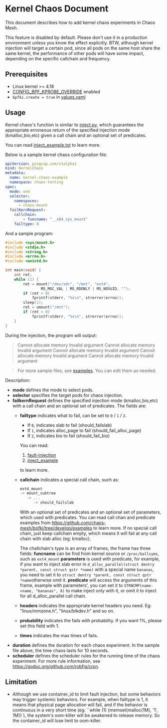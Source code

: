 # Kernel Chaos Document

This document describes how to add kernel chaos experiments in Chaos Mesh.

This feature is disabled by default. Please don't use it in a production environment unless
you know the effect explicitly. BTW, although kernel injection will target a
certain pod, since all pods on the same host share the same kernel, the
performance of other pods will have some impact, depending on the specific
callchain and frequency.

## Prerequisites

- Linux kernel >= 4.18
- [CONFIG_BPF_KPROBE_OVERRIDE](https://cateee.net/lkddb/web-lkddb/BPF_KPROBE_OVERRIDE.html) enabled
- `bpfki.create = true` in [values.yaml](../helm/chaos-mesh/values.yaml)

## Usage

Kernel chaos's function is similar to
[inject.py](https://github.com/iovisor/bcc/blob/master/tools/inject.py), which
guarantees the appropriate erroneous return of the specified injection mode
(kmalloc,bio,etc) given a call chain and an optional set of predicates.

You can read
[inject\_example.txt](https://github.com/iovisor/bcc/blob/master/tools/inject_example.txt)
to learn more.

Below is a sample kernel chaos configuration file:

```yaml
apiVersion: pingcap.com/v1alpha1
kind: KernelChaos
metadata:
  name: kernel-chaos-example
  namespace: chaos-testing
spec:
  mode: one
  selector:
    namespaces:
      - chaos-mount 
  failKernRequest:
    callchain:
        - funcname: "__x64_sys_mount"
    failtype: 0
```

And a sample program:
```c
#include <sys/mount.h>
#include <stdio.h>
#include <string.h>
#include <errno.h>
#include <unistd.h>

int main(void) {
	int ret; 
	while (1) {
		ret = mount("/dev/sdc", "/mnt", "ext4", 
			    MS_MGC_VAL | MS_RDONLY | MS_NOSUID, "");
		if (ret < 0)
			fprintf(stderr, "%s\n", strerror(errno));
		sleep(1);
		ret = umount("/mnt");
		if (ret < 0)
			fprintf(stderr, "%s\n", strerror(errno));
	}
}
```

During the injection, the program will output:

> Cannot allocate memory
> Invalid argument
> Cannot allocate memory
> Invalid argument
> Cannot allocate memory
> Invalid argument
> Cannot allocate memory
> Invalid argument
> Cannot allocate memory
> Invalid argument

> For more sample files, see [examples](https://github.com/chaos-mesh/bpfki/tree/develop/examples). You can edit them as needed. 

Description:

* **mode** defines the mode to select pods.
* **selector** specifies the target pods for chaos injection.
* **failkernRequest** defines the specified injection mode (kmalloc,bio,etc)
  with a call chain and an optional set of predicates. The fields are:
  * **failtype** indicates what to fail, can be set to `0` / `1` / `2`.
    - If `0`, indicates slab to fail (should_failslab)
    - If `1`, indicates alloc_page to fail (should_fail_alloc_page)
    - If `2`, indicates bio to fail (should_fail_bio)

    You can read:
    1. [fault-injection](https://www.kernel.org/doc/html/latest/fault-injection/fault-injection.html)
    2. [inject_example](http://github.com/iovisor/bcc/blob/master/tools/inject_example.txt)

    to learn more.
  * **callchain** indicates a special call chain, such as:
       ```c
     ext4_mount
       -> mount_subtree
          -> ...
             -> should_failslab
       ```
      With an optional set of predicates and an optional set of parameters,
      which used with predicates. You can read call chan and predicate
      examples from https://github.com/chaos-mesh/bpfki/tree/develop/examples
      to learn more. If no special call chain, just keep callchain empty,
      which means it will fail at any call chain with slab alloc (eg: kmalloc).
      
      The challchain's type is an array of frames, the frame has three fields:
      **funcname** can be find from kernel source or `/proc/kallsyms`, such as `ext4_mount`
      **parameters** is used with predicate, for example, if you want to inject
      slab error in `d_alloc_parallel(struct dentry *parent, const struct qstr
      *name)` with a special name `bananas`, you need to set it to `struct
      dentry *parent, const struct qstr *name`otherwise omit it.
      **predicate** will access the arguments of this frame, example with
      parameters', you can set it to `STRNCMP(name->name, "bananas", 8)` to
      make inject only with it, or omit it to inject for all d_alloc_parallel call chain.
  * **headers** indicates the appropriate kernel headers you need. Eg: "linux/mmzone.h", "linux/blkdev.h" and so on.
  * **probability** indicates the fails with probability. If you want 1%, please set this field with 1.
  * **times** indicates the max times of fails.
* **duration** defines the duration for each chaos experiment. In the sample file above, the time chaos lasts for 10 seconds.
* **scheduler** defines the scheduler rules for the running time of the chaos experiment. For more rule information, see <https://godoc.org/github.com/robfig/cron>.

## Limitation

* Although we use container_id to limit fault injection, but some behaviors may
  trigger systemic behaviors. For example, when failtype is 1, it means that
  physical page allocation will fail, and if the behavior is continuous in a 
  very short time (eg: ``while (1) {memset(malloc(1M), '1', 1M)}`), the system's
  oom-killer will be awakened to release memory. So the container\_id will lose
  limit to oom-killer.
